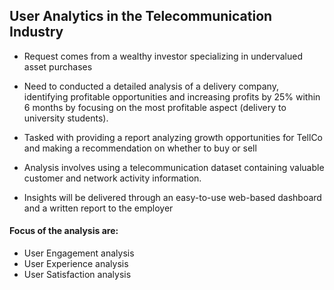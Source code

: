 ## User Analytics in the Telecommunication Industry

- Request comes from a wealthy investor specializing in undervalued asset purchases

- Need to conducted a detailed analysis of a delivery company, identifying profitable opportunities and increasing profits by 25% within 6 months by focusing on the most profitable aspect (delivery to university students).
- Tasked with providing a report analyzing growth opportunities for TellCo and making a recommendation on whether to buy or sell
- Analysis involves using a telecommunication dataset containing valuable customer and network activity information.
- Insights will be delivered through an easy-to-use web-based dashboard and a written report to the employer
#### Focus of the analysis are:
- User Engagement analysis
- User Experience analysis
- User Satisfaction analysis